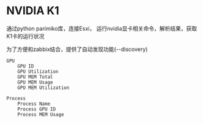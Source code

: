 # NVIDIA K1
通过python parimiko库，连接Esxi， 运行nvidia显卡相关命令，解析结果，获取K1卡的运行状况

为了方便和zabbix结合，提供了自动发现功能(--discovery)

    
```
GPU
    GPU ID
    GPU Utilization
    GPU MEM Total
    GPU MEM Usage
    GPU MEM Utilization

Process
    Process Name
    Process GPU ID
    Process MEM Usage
```
